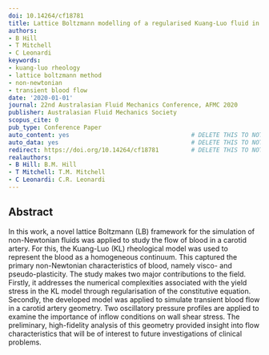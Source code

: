 ```yaml
---
doi: 10.14264/cf18781
title: Lattice Boltzmann modelling of a regularised Kuang-Luo fluid in a carotid artery
authors:
- B Hill
- T Mitchell
- C Leonardi
keywords:
- kuang-luo rheology
- lattice boltzmann method
- non-newtonian
- transient blood flow
date: '2020-01-01'
journal: 22nd Australasian Fluid Mechanics Conference, AFMC 2020
publisher: Australasian Fluid Mechanics Society
scopus_cite: 0
pub_type: Conference Paper
auto_content: yes                                  # DELETE THIS TO NOT AUTO GENERATE CONTENT
auto_data: yes                                     # DELETE THIS TO NOT AUTO GENERATE METADATA
redirect: https://doi.org/10.14264/cf18781         # DELETE THIS TO NOT REDIRECT
realauthors:
- B Hill: B.M. Hill
- T Mitchell: T.M. Mitchell
- C Leonardi: C.R. Leonardi
---
```



## Abstract
In this work, a novel lattice Boltzmann (LB) framework for the simulation of non-Newtonian fluids was applied to study the flow of blood in a carotid artery. For this, the Kuang-Luo (KL) rheological model was used to represent the blood as a homogeneous continuum. This captured the primary non-Newtonian characteristics of blood, namely visco- and pseudo-plasticity. The study makes two major contributions to the field. Firstly, it addresses the numerical complexities associated with the yield stress in the KL model through regularisation of the constitutive equation. Secondly, the developed model was applied to simulate transient blood flow in a carotid artery geometry. Two oscillatory pressure profiles are applied to examine the importance of inflow conditions on wall shear stress. The preliminary, high-fidelity analysis of this geometry provided insight into flow characteristics that will be of interest to future investigations of clinical problems.
